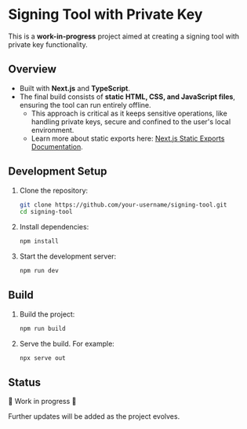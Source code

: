 # Signing Tool with Private Key

This is a **work-in-progress** project aimed at creating a signing tool with private key functionality.

## Overview

- Built with **Next.js** and **TypeScript**.
- The final build consists of **static HTML, CSS, and JavaScript files**, ensuring the tool can run entirely offline.
  - This approach is critical as it keeps sensitive operations, like handling private keys, secure and confined to the user's local environment.
  - Learn more about static exports here: [Next.js Static Exports Documentation](https://nextjs.org/docs/app/building-your-application/deploying/static-exports).

## Development Setup

1. Clone the repository:

   ```bash
   git clone https://github.com/your-username/signing-tool.git
   cd signing-tool
   ```

2. Install dependencies:

   ```bash
   npm install
   ```

3. Start the development server:
   ```bash
   npm run dev
   ```

## Build

1. Build the project:

   ```bash
   npm run build
   ```

2. Serve the build. For example:
   ```bash
   npx serve out
   ```

## Status

🚧 Work in progress 🚧

Further updates will be added as the project evolves.
